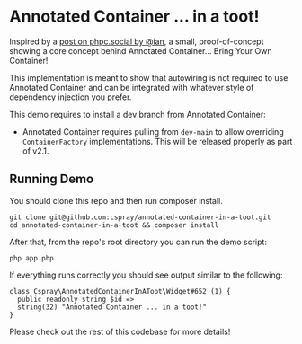 # Annotated Container ... in a toot!

Inspired by a [post on phpc.social by @ian](https://phpc.social/@ian/110380652469868165), a small, proof-of-concept showing a core concept behind Annotated Container... Bring Your Own Container!

This implementation is meant to show that autowiring is not required to use Annotated Container and can be integrated with whatever style of dependency injection you prefer.

This demo requires to install a dev branch from Annotated Container:

- Annotated Container requires pulling from `dev-main` to allow overriding `ContainerFactory` implementations. This will be released properly as part of v2.1.

## Running Demo

You should clone this repo and then run composer install.

```
git clone git@github.com:cspray/annotated-container-in-a-toot.git
cd annotated-container-in-a-toot && composer install
```

After that, from the repo's root directory you can run the demo script:

```
php app.php
```

If everything runs correctly you should see output similar to the following:

```
class Cspray\AnnotatedContainerInAToot\Widget#652 (1) {
  public readonly string $id =>
  string(32) "Annotated Container ... in a toot!"
}
```

Please check out the rest of this codebase for more details!